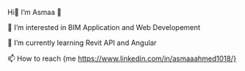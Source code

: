  Hi👋 I’m Asmaa 🌿
 
👀 I’m interested in BIM Application and Web Developement

🌱 I’m currently learning Revit API and Angular

<!-- 💞️ I’m looking to collaborate on -->

📫 How to reach {me https://www.linkedin.com/in/asmaaahmed1018/}

<!---
AsmaaAhmed1018/AsmaaAhmed1018 is a ✨ special ✨ repository because its `README.md` (this file) appears on your GitHub profile.
You can click the Preview link to take a look at your changes.
--->
